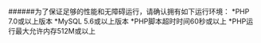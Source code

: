 ######为了保证足够的性能和无障碍运行，请确认拥有如下运行环境： 
*PHP 7.0或以上版本
*MySQL 5.6或以上版本
*PHP脚本超时时间60秒或以上
*PHP运行最大允许内存512M或以上
